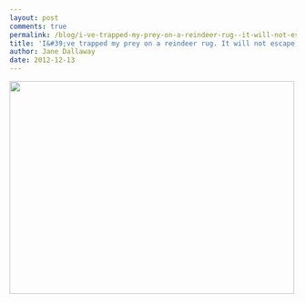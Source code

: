 ```yaml
---
layout: post
comments: true
permalink: /blog/i-ve-trapped-my-prey-on-a-reindeer-rug--it-will-not-escape--but-i-m-keeping-my-paw-on-it-to-make-sure
title: 'I&#39;ve trapped my prey on a reindeer rug. It will not escape. But I&#39;m keeping my paw on it to make sure.'
author: Jane Dallaway
date: 2012-12-13
---
```


<div><a href="http://static.skitters.dallaway.com/YWphoto.JPG"><img width="500" src="http://static.skitters.dallaway.com/YWphoto.JPG.500.JPG" height="374"></img></a></div>

